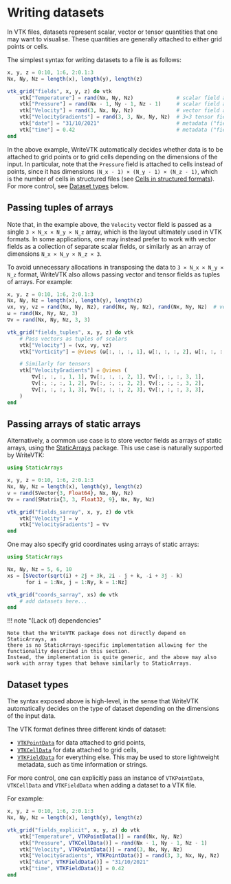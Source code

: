 # Writing datasets

In VTK files, datasets represent scalar, vector or tensor quantities that one may want to visualise.
These quantities are generally attached to either grid points or cells.

The simplest syntax for writing datasets to a file is as follows:

```julia
x, y, z = 0:10, 1:6, 2:0.1:3
Nx, Ny, Nz = length(x), length(y), length(z)

vtk_grid("fields", x, y, z) do vtk
    vtk["Temperature"] = rand(Nx, Ny, Nz)              # scalar field attached to points
    vtk["Pressure"] = rand(Nx - 1, Ny - 1, Nz - 1)     # scalar field attached to cells
    vtk["Velocity"] = rand(3, Nx, Ny, Nz)              # vector field attached to points
    vtk["VelocityGradients"] = rand(3, 3, Nx, Ny, Nz)  # 3×3 tensor field attached to points
    vtk["date"] = "31/10/2021"                         # metadata ("field data" in VTK)
    vtk["time"] = 0.42                                 # metadata ("field data" in VTK)
end
```

In the above example, WriteVTK automatically decides whether data is to be
attached to grid points or to grid cells depending on the dimensions of the
input.
In particular, note that the `Pressure` field is attached to cells instead of points, since it has dimensions ``(N_x - 1) × (N_y - 1) × (N_z - 1)``, which is the number of cells in structured files (see [Cells in structured formats](@ref)).
For more control, see [Dataset types](@ref) below.

## Passing tuples of arrays

Note that, in the example above, the `Velocity` vector field is passed as a single ``3 × N_x × N_y × N_z`` array, which is the layout ultimately used in VTK formats.
In some applications, one may instead prefer to work with vector fields as a collection of separate scalar fields, or similarly as an array of dimensions ``N_x × N_y × N_z × 3``.

To avoid unnecessary allocations in transposing the data to ``3 × N_x × N_y × N_z`` format, WriteVTK also allows passing vector and tensor fields as tuples of arrays.
For example:

```julia
x, y, z = 0:10, 1:6, 2:0.1:3
Nx, Ny, Nz = length(x), length(y), length(z)
vx, vy, vz = rand(Nx, Ny, Nz), rand(Nx, Ny, Nz), rand(Nx, Ny, Nz)  # vector as separate fields
ω = rand(Nx, Ny, Nz, 3)
∇v = rand(Nx, Ny, Nz, 3, 3)

vtk_grid("fields_tuples", x, y, z) do vtk
    # Pass vectors as tuples of scalars
    vtk["Velocity"] = (vx, vy, vz)
    vtk["Vorticity"] = @views (ω[:, :, :, 1], ω[:, :, :, 2], ω[:, :, :, 3])

    # Similarly for tensors
    vtk["VelocityGradients"] = @views (
        ∇v[:, :, :, 1, 1], ∇v[:, :, :, 2, 1], ∇v[:, :, :, 3, 1],
        ∇v[:, :, :, 1, 2], ∇v[:, :, :, 2, 2], ∇v[:, :, :, 3, 2],
        ∇v[:, :, :, 1, 3], ∇v[:, :, :, 2, 3], ∇v[:, :, :, 3, 3],
    )
end
```

## Passing arrays of static arrays

Alternatively, a common use case is to store vector fields as arrays of
static arrays, using the
[StaticArrays](https://github.com/JuliaArrays/StaticArrays.jl) package.
This use case is naturally supported by WriteVTK:

```julia
using StaticArrays

x, y, z = 0:10, 1:6, 2:0.1:3
Nx, Ny, Nz = length(x), length(y), length(z)
v = rand(SVector{3, Float64}, Nx, Ny, Nz)
∇v = rand(SMatrix{3, 3, Float32, 9}, Nx, Ny, Nz)

vtk_grid("fields_sarray", x, y, z) do vtk
    vtk["Velocity"] = v
    vtk["VelocityGradients"] = ∇v
end
```

One may also specify grid coordinates using arrays of static arrays:

```julia
using StaticArrays

Nx, Ny, Nz = 5, 6, 10
xs = [SVector(sqrt(i) + 2j + 3k, 2i - j + k, -i + 3j - k)
      for i = 1:Nx, j = 1:Ny, k = 1:Nz]

vtk_grid("coords_sarray", xs) do vtk
    # add datasets here...
end
```

!!! note "(Lack of) dependencies"

    Note that the WriteVTK package does not directly depend on StaticArrays, as
    there is no StaticArrays-specific implementation allowing for the
    functionality described in this section.
    Instead, the implementation is quite generic, and the above may also work with array types that behave similarly to StaticArrays.

## Dataset types

The syntax exposed above is high-level, in the sense that WriteVTK
automatically decides on the type of dataset depending on the dimensions of the
input data.

The VTK format defines three different kinds of dataset:

- [`VTKPointData`](@ref) for data attached to grid points,
- [`VTKCellData`](@ref) for data attached to grid cells,
- [`VTKFieldData`](@ref) for everything else.
  This may be used to store lightweight metadata, such as time information or
  strings.

For more control, one can explicitly pass an instance of `VTKPointData`,
`VTKCellData` and `VTKFieldData` when adding a dataset to a VTK file.

For example:

```julia
x, y, z = 0:10, 1:6, 2:0.1:3
Nx, Ny, Nz = length(x), length(y), length(z)

vtk_grid("fields_explicit", x, y, z) do vtk
    vtk["Temperature", VTKPointData()] = rand(Nx, Ny, Nz)
    vtk["Pressure", VTKCellData()] = rand(Nx - 1, Ny - 1, Nz - 1)
    vtk["Velocity", VTKPointData()] = rand(3, Nx, Ny, Nz)
    vtk["VelocityGradients", VTKPointData()] = rand(3, 3, Nx, Ny, Nz)
    vtk["date", VTKFieldData()] = "31/10/2021"
    vtk["time", VTKFieldData()] = 0.42
end
```
